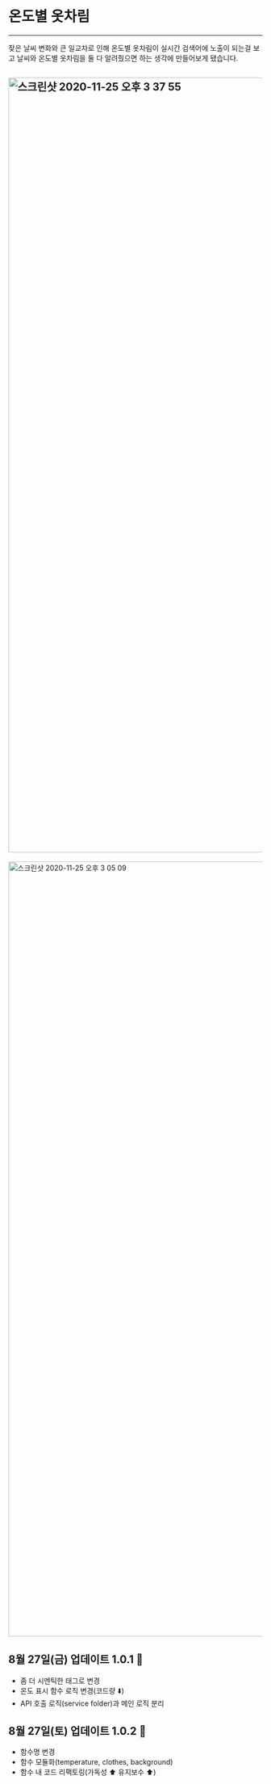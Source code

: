 # 온도별 옷차림

---

잦은 날씨 변화와 큰 일교차로 인해 온도별 옷차림이 실시간 검색어에 노출이 되는걸 보고 날씨와 온도별 옷차림을 둘 다 알려줬으면 하는 생각에 만들어보게 됐습니다.

## <img width="1536" alt="스크린샷 2020-11-25 오후 3 37 55" src="https://user-images.githubusercontent.com/66554164/100191893-4b1e1680-2f34-11eb-9bfd-aedc723c8f6f.png">

<img width="1536" alt="스크린샷 2020-11-25 오후 3 05 09" src="https://user-images.githubusercontent.com/66554164/100191967-6be66c00-2f34-11eb-90b2-11aac2e2b6b1.png">

## 8월 27일(금) 업데이트 1.0.1 📂

- 좀 더 시멘틱한 태그로 변경
- 온도 표시 함수 로직 변경(코드량 ⬇️)
- API 호출 로직(service folder)과 메인 로직 분리

## 8월 27일(토) 업데이트 1.0.2 📂

- 함수명 변경
- 함수 모듈화(temperature, clothes, background)
- 함수 내 코드 리팩토링(가독성 ⬆️ 유지보수 ⬆️)
